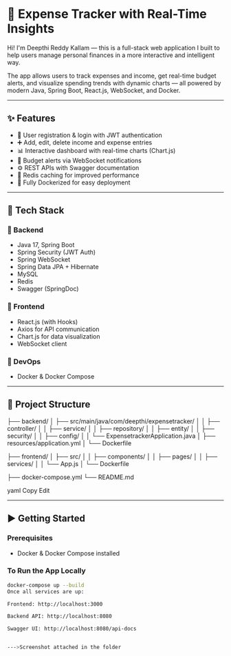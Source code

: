 # 💸 Expense Tracker with Real-Time Insights

Hi! I'm Deepthi Reddy Kallam — this is a full-stack web application I built to help users manage personal finances in a more interactive and intelligent way.

The app allows users to track expenses and income, get real-time budget alerts, and visualize spending trends with dynamic charts — all powered by modern Java, Spring Boot, React.js, WebSocket, and Docker.

---

## ✨ Features

- 🔐 User registration & login with JWT authentication
- ➕ Add, edit, delete income and expense entries
- 📊 Interactive dashboard with real-time charts (Chart.js)
- 📣 Budget alerts via WebSocket notifications
- ⚙️ REST APIs with Swagger documentation
- 🧠 Redis caching for improved performance
- 🐳 Fully Dockerized for easy deployment

---

## 🔧 Tech Stack

### 🔹 Backend
- Java 17, Spring Boot
- Spring Security (JWT Auth)
- Spring WebSocket
- Spring Data JPA + Hibernate
- MySQL
- Redis
- Swagger (SpringDoc)

### 🔹 Frontend
- React.js (with Hooks)
- Axios for API communication
- Chart.js for data visualization
- WebSocket client

### 🔹 DevOps
- Docker & Docker Compose

---

## 📁 Project Structure

├── backend/
│ ├── src/main/java/com/deepthi/expensetracker/
│ │ ├── controller/
│ │ ├── service/
│ │ ├── repository/
│ │ ├── entity/
│ │ ├── security/
│ │ ├── config/
│ │ └── ExpensetrackerApplication.java
│ ├── resources/application.yml
│ └── Dockerfile

├── frontend/
│ ├── src/
│ │ ├── components/
│ │ ├── pages/
│ │ ├── services/
│ │ └── App.js
│ └── Dockerfile

├── docker-compose.yml
└── README.md

yaml
Copy
Edit

---

## ▶️ Getting Started

### Prerequisites

- Docker & Docker Compose installed

### To Run the App Locally

```bash
docker-compose up --build
Once all services are up:

Frontend: http://localhost:3000

Backend API: http://localhost:8080

Swagger UI: http://localhost:8080/api-docs


--->Screenshot attached in the folder

